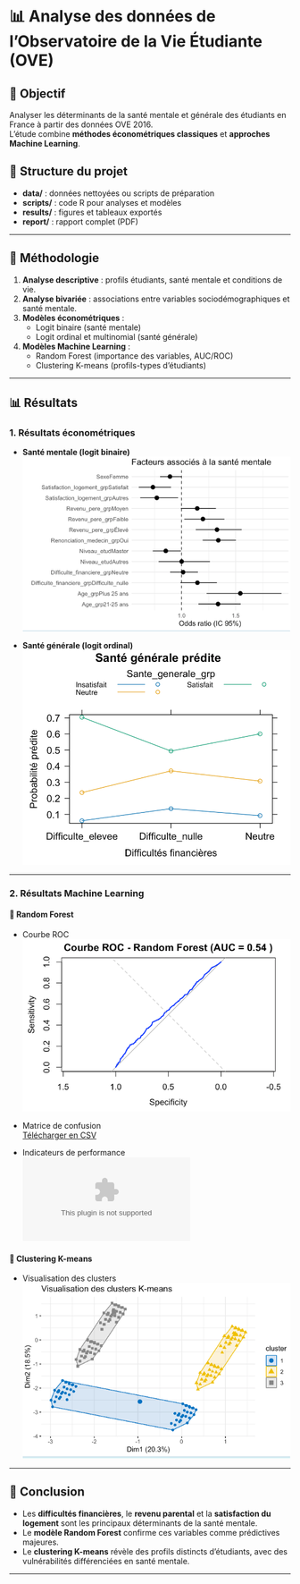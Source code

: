 # 📊 Analyse des données de l’Observatoire de la Vie Étudiante (OVE)

## 🎯 Objectif
Analyser les déterminants de la santé mentale et générale des étudiants en France à partir des données OVE 2016.  
L’étude combine **méthodes économétriques classiques** et **approches Machine Learning**.

## 📂 Structure du projet
- **data/** : données nettoyées ou scripts de préparation  
- **scripts/** : code R pour analyses et modèles  
- **results/** : figures et tableaux exportés  
- **report/** : rapport complet (PDF)

---

## 🔎 Méthodologie
1. **Analyse descriptive** : profils étudiants, santé mentale et conditions de vie.  
2. **Analyse bivariée** : associations entre variables sociodémographiques et santé mentale.  
3. **Modèles économétriques** :
   - Logit binaire (santé mentale)
   - Logit ordinal et multinomial (santé générale)
4. **Modèles Machine Learning** :
   - Random Forest (importance des variables, AUC/ROC)
   - Clustering K-means (profils-types d’étudiants)

---

## 📊 Résultats

### 1. Résultats économétriques

- **Santé mentale (logit binaire)**  
![Forest Plot – Santé mentale](results/forest_plot_logit.png)

- **Santé générale (logit ordinal)**  
![Santé générale prédite](results/sante_generale_predite.png)

---

### 2. Résultats Machine Learning

#### 🔹 Random Forest
- Courbe ROC  
![Courbe ROC – Random Forest](results/roc_randomforest.png)

- Matrice de confusion  
[Télécharger en CSV](results/confusion_matrix_rf.csv)

- Indicateurs de performance  
![Performance RF](results/performance_random_forest.csv)

#### 🔹 Clustering K-means
- Visualisation des clusters  
![Clustering K-means](results/clustering_kmeans.png)

---

## 📝 Conclusion
- Les **difficultés financières**, le **revenu parental** et la **satisfaction du logement** sont les principaux déterminants de la santé mentale.  
- Le **modèle Random Forest** confirme ces variables comme prédictives majeures.  
- Le **clustering K-means** révèle des profils distincts d’étudiants, avec des vulnérabilités différenciées en santé mentale.  

---
